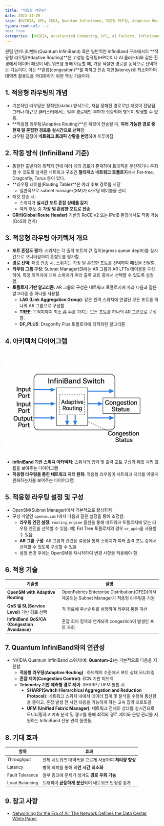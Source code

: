 ```yaml
---
title: "적응형 라우팅"
date: 2023-11-29
tags: [NVIDIA, GPU, CUDA, Quantum Infiniband, 적응형 라우팅, Adaptive Routing, 혼잡 제어, Congestion Control, RoCE]
typora-root-url: ../
toc: true
categories: [NVIDIA, Accelerated Computing, HPC, AI Factory, Infiniband]
---
```


퀀텀 인피니티밴드(Quantum InfiniBand) 혹은 일반적인 InfiniBand 구조에서의 **적응형 라우팅(Adaptive Routing)**은 고성능 컴퓨팅(HPC)이나 AI 클러스터와 같은 환경에서 데이터 패킷이 네트워크를 통해 이동할 때, 가장 적절한 경로를 동적으로 선택하는 기능이다. 이는 **혼잡(congestion)**를 피하고 전송 지연(latency)을 최소화하며 대역폭 활용도를 극대화하기 위한 핵심 기술이다. 



##  1. 적응형 라우팅의 개념

* 기본적인 라우팅은 정적인(static) 방식으로, 처음 정해진 경로로만 패킷이 전달됨. 그러나 대규모 클러스터에서는 일부 경로에만 부하가 집중되어 병목이 발생할 수 있음. 
* **적응형 라우팅(Adaptive Routing)**은 패킷이 전송될 때, **여러 가능한 경로 중 현재 덜 혼잡한 경로를 실시간으로 선택**함
* 라우팅 결정이 **네트워크 트래픽 상황을 반영**하여 이루어짐



## 2. 작동 방식 (InfiniBand 기준)

* 동일한 출발지와 목적지 간에 여러 개의 경로가 존재하여 트래픽을 분산하거나 우회할 수 있도록 설계된 네트워크 구조인 **멀티패스 네트워크 토폴로지**에서 Fat-tree, Dragonfly, Torus 등이 있다. 
* **라우팅 테이블(Routing Table)**은 여러 후보 경로를 저장
  * 일반적으로 subnet manager(SM)가 라우팅 테이블을 관리
* 패킷 전송 시:
  * 스위치가 **실시간 포트 혼잡 상태를 감지**
  * 여러 후보 중 **가장 덜 혼잡한 포트로 전송**
* **GRH(Global Route Header)** 기반의 RoCE v2 또는 IPoIB 환경에서도 작동 가능 (QoS와 연계)



## 3. 적응형 라우팅 아키텍처 개요

* **포트 혼잡도 평가**: 스위치는 각 출력 포트의 큐 깊이(egress queue depth)를 실시간으로 모니터링하여 혼잡도를 평가함.
* **경로 선택**: 패킷 전송 시, 스위치는 가장 덜 혼잡한 포트를 선택하여 패킷을 전달함.
* **라우팅 그룹 구성**: Subnet Manager(SM)는 AR 그룹과 AR LFTs 테이블을 구성하여, 특정 목적지에 대해 스위치가 여러 출력 포트 중에서 선택할 수 있도록 설정함.
* **토폴로지 기반 알고리즘**: AR 그룹의 구성은 네트워크 토폴로지에 따라 다음과 같은 알고리즘 중 하나를 사용함.
  * **LAG (Link Aggregation Group)**: 같은 원격 스위치에 연결된 모든 포트를 하나의 AR 그룹으로 구성함
  * **TREE**: 목적지까지 최소 홉 수를 가지는 모든 포트를 하나의 AR 그룹으로 구성함.
  * **DF_PLUS**: Dragonfly Plus 토폴로지에 최적화된 알고리즘



## 4. 아키텍처 다이어그램

![](/../images/2023-11/congestion-status.png)

* **InfiniBand 기반 스위치 아키텍처**: 스위치의 입력 및 출력 포트 구성과 패킷 처리 흐름을 보여주는 다이어그램
* **적응형 라우팅을 통한 네트워크 지터 완화**: 적응형 라우팅이 네트워크 지터를 어떻게 완화하는지를 보여주는 다이어그램



## 5. 적응형 라우팅 설정 및 구성

* OpenSM(Subnet Manager)에서 기본적으로 활성화됨
* 구성 파일인 `opensm.conf`에서  다음과 같은 설정을 통해 조정함. 
  * **라우팅 엔진 설정**: `routing_engine` 옵션을 통해 네트워크 토폴로지에 맞는 라우팅 엔진을 선택할 수 있음. 예) Fat Tree 토폴로지의 경우 `ar_updn`을 사용할 수 있음
  * **AR 그룹 구성**: AR 그룹과 관련된 설정을 통해 스위치가 여러 출력 포트 중에서 선택할 수 있도록 구성할 수 있음
  * 설정 변경 후에는 OpenSM을 재시작하여 변경 사항을 적용해야 함.



## 6. 적용 기술

| 기술명                                       | 설명                                                         |
| -------------------------------------------- | ------------------------------------------------------------ |
| **OpenSM with Adaptive Routing**             | OpenFabrics Enterprise Distribution(OFED)에서 제공되는 Subnet Manager가 적응형 라우팅을 지원 |
| **QoS 및 SL(Service Level)** 기반 경로 선택  | 각 경로에 우선순위를 설정하여 라우팅 품질 개선               |
| **InfiniBand QoS/CA (Congestion Avoidance)** | 혼잡 회피 정책과 연계되어 congestion이 발생한 포트 우회      |



## 7. Quantum InfiniBand와의 연관성

* NVIDIA Quantum InfiniBand 스위치(예: **Quantum-2**)는 기본적으로 다음을 지원함
  * **적응형 라우팅(Adaptive Routing)** : 하드웨어 수준에서 포트 상태 모니터링
  * **혼잡 제어(Congestion Control)**: ECN 기반 피드백
  * **Telemetry 기반 예측형 경로 제어**: SHARP / UFM 통합 시
    * **SHARP(Switch Hierarchical Aggregation and Reduction Protocol)**: 네트워크 스위치 내에서 데이터 집계 및 분석을 수행해 통신량을 줄이고, 혼잡 발생 전 사전 대응을 가능하게 하는 고속 집약 프로토콜.
    * **UFM (Unified Fabric Manager)**: 네트워크 전체의 상태를 실시간으로 모니터링하고 예측 분석 및 경고를 통해 최적의 경로 제어와 운영 관리를 지원하는 InfiniBand 전용 관리 플랫폼.



## 8. 기대 효과

| 항목            | 효과                                                   |
| --------------- | ------------------------------------------------------ |
| Throughput      | 전체 네트워크 대역폭을 고르게 사용하여 **처리량 향상** |
| Latency         | 병목 회피를 통해 **지연 시간 최소화**                  |
| Fault Tolerance | 일부 링크에 문제가 생겨도 **경로 우회 가능**           |
| Load Balancing  | 트래픽이 **균등하게 분산**되어 네트워크 안정성 증가    |



## 9. 참고 사항

* [Networking for the Era of AI: The Network Defines the Data Center White Paper](https://resources.nvidia.com/en-us-networking-ai/networking-overall)
